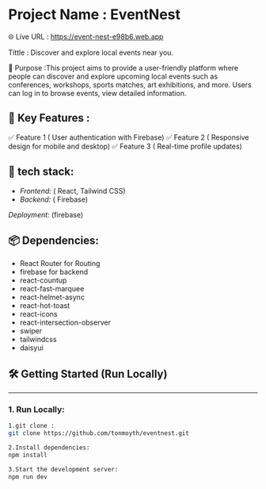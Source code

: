 # Project Name : EventNest

🌐 Live URL : https://event-nest-e98b6.web.app

Tittle : Discover and explore local events near you.


📌 Purpose :This project aims to provide a user-friendly platform where people can discover and explore upcoming local events such as conferences, workshops, sports matches, art exhibitions, and more. Users can log in to browse events, view detailed information.

## 🚀 Key Features :
✅ Feature 1 ( User authentication with Firebase)
✅ Feature 2 ( Responsive design for mobile and desktop)
✅ Feature 3 ( Real-time profile updates)

## 🚀 tech stack:
- *Frontend:* ( React, Tailwind CSS)
- *Backend:* ( Firebase)

 *Deployment:* (firebase)

 ## 📦 Dependencies: 
- React Router for Routing
- firebase for backend 
- react-countup
- react-fast-marquee
- react-helmet-async
- react-hot-toast
- react-icons
- react-intersection-observer
- swiper
- tailwindcss
- daisyui

## 🛠️ Getting Started (Run Locally)
---
### 1. Run Locally:

```bash
1.git clone :
git clone https://github.com/tonmoyth/eventnest.git

2.Install dependencies:
npm install

3.Start the development server:
npm run dev


